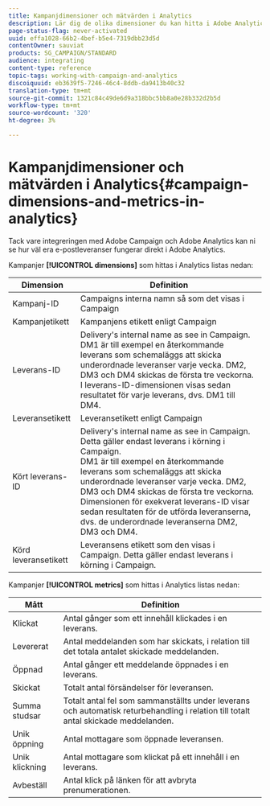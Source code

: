 ```yaml
---
title: Kampanjdimensioner och mätvärden i Analytics
description: Lär dig de olika dimensioner du kan hitta i Adobe Analytics för att börja spåra e-postleveranser från Adobe Campaign.
page-status-flag: never-activated
uuid: effa1028-66b2-4bef-b5e4-7319dbb23d5d
contentOwner: sauviat
products: SG_CAMPAIGN/STANDARD
audience: integrating
content-type: reference
topic-tags: working-with-campaign-and-analytics
discoiquuid: eb3639f5-7246-46c4-8ddb-da9413b40c32
translation-type: tm+mt
source-git-commit: 1321c84c49de6d9a318bbc5bb8a0e28b332d2b5d
workflow-type: tm+mt
source-wordcount: '320'
ht-degree: 3%

---
```



# Kampanjdimensioner och mätvärden i Analytics{#campaign-dimensions-and-metrics-in-analytics}

Tack vare integreringen med Adobe Campaign och Adobe Analytics kan ni se hur väl era e-postleveranser fungerar direkt i Adobe Analytics.

Kampanjer **[!UICONTROL dimensions]** som hittas i Analytics listas nedan:

<table> 
 <thead> 
  <tr> 
   <th> Dimension<br /> </th> 
   <th> Definition<br /> </th> 
  </tr> 
 </thead> 
 <tbody> 
  <tr> 
   <td> Kampanj-ID<br /> </td> 
   <td> Campaigns interna namn så som det visas i Campaign<br /> </td> 
  </tr> 
  <tr> 
   <td> Kampanjetikett<br /> </td> 
   <td> Kampanjens etikett enligt Campaign<br /> </td> 
  </tr> 
  <tr> 
   <td> Leverans-ID<br /> </td> 
   <td> Delivery's internal name as see in Campaign.<br /> DM1 är till exempel en återkommande leverans som schemaläggs att skicka underordnade leveranser varje vecka. DM2, DM3 och DM4 skickas de första tre veckorna. I leverans-ID-dimensionen visas sedan resultatet för varje leverans, dvs. DM1 till DM4. <br /> </td> 
  </tr> 
  <tr> 
   <td> Leveransetikett<br /> </td> 
   <td> Leveransetikett enligt Campaign<br /> </td> 
  </tr> 
  <tr> 
   <td> Kört leverans-ID<br /> </td> 
   <td> Delivery's internal name as see in Campaign. Detta gäller endast leverans i körning i Campaign.<br /> DM1 är till exempel en återkommande leverans som schemaläggs att skicka underordnade leveranser varje vecka. DM2, DM3 och DM4 skickas de första tre veckorna. Dimensionen för exekverat leverans-ID visar sedan resultaten för de utförda leveranserna, dvs. de underordnade leveranserna DM2, DM3 och DM4. <br /> </td> 
  </tr> 
  <tr> 
   <td> Körd leveransetikett<br /> </td> 
   <td> Leveransens etikett som den visas i Campaign. Detta gäller endast leverans i körning i Campaign.<br /> </td> 
  </tr> 
 </tbody> 
</table>

Kampanjer **[!UICONTROL metrics]** som hittas i Analytics listas nedan:

<table> 
 <thead> 
  <tr> 
   <th> Mått<br /> </th> 
   <th> Definition<br /> </th> 
  </tr> 
 </thead> 
 <tbody> 
  <tr> 
   <td> Klickat<br /> </td> 
   <td> Antal gånger som ett innehåll klickades i en leverans.<br /> </td> 
  </tr> 
  <tr> 
   <td> Levererat<br /> </td> 
   <td> Antal meddelanden som har skickats, i relation till det totala antalet skickade meddelanden.<br /> </td> 
  </tr> 
  <tr> 
   <td> Öppnad<br /> </td> 
   <td> Antal gånger ett meddelande öppnades i en leverans.<br /> </td> 
  </tr> 
  <tr> 
   <td> Skickat<br /> </td> 
   <td> Totalt antal försändelser för leveransen.<br /> </td> 
  </tr> 
  <tr> 
   <td> Summa studsar<br /> </td> 
   <td> Totalt antal fel som sammanställts under leverans och automatisk returbehandling i relation till totalt antal skickade meddelanden.<br /> </td> 
  </tr> 
  <tr> 
   <td> Unik öppning<br /> </td> 
   <td> Antal mottagare som öppnade leveransen.<br /> </td> 
  </tr> 
  <tr> 
   <td> Unik klickning<br /> </td> 
   <td> Antal mottagare som klickat på ett innehåll i en leverans.<br /> </td> 
  </tr> 
  <tr> 
   <td> Avbeställ<br /> </td> 
   <td> Antal klick på länken för att avbryta prenumerationen.<br /> </td> 
  </tr> 
 </tbody> 
</table>

